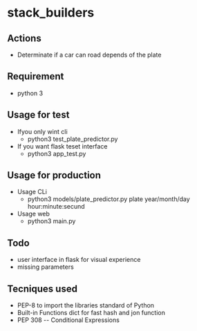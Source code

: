# stack_builders 
## Actions
* Determinate if a car can road depends of the plate
## Requirement
* python 3
## Usage for test 
* Ifyou only wint cli
  * python3 test_plate_predictor.py
* If you want flask teset interface
  * python3 app_test.py
## Usage for production
* Usage CLi
  * python3 models/plate_predictor.py plate year/month/day hour:minute:secund
* Usage web
  * python3 main.py
## Todo  
* user interface in flask for visual experience
* missing parameters

## Tecniques used
* PEP-8 to import the libraries standard of Python
* Built-in Functions dict for fast hash and jon function
* PEP 308 -- Conditional Expressions
